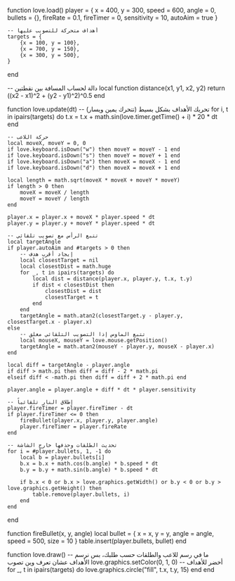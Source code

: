 function love.load()
    player = {
        x = 400,
        y = 300,
        speed = 600,
        angle = 0,
        bullets = {},
        fireRate = 0.1,
        fireTimer = 0,
        sensitivity = 10,
        autoAim = true
    }

    -- أهداف متحركة للتصويب عليها
    targets = {
        {x = 100, y = 100},
        {x = 700, y = 150},
        {x = 300, y = 500},
    }
end

-- دالة لحساب المسافة بين نقطتين
local function distance(x1, y1, x2, y2)
    return ((x2 - x1)^2 + (y2 - y1)^2)^0.5
end

function love.update(dt)
    -- تحريك الأهداف بشكل بسيط (تتحرك يمين ويسار)
    for i, t in ipairs(targets) do
        t.x = t.x + math.sin(love.timer.getTime() + i) * 20 * dt
    end

    -- حركة اللاعب
    local moveX, moveY = 0, 0
    if love.keyboard.isDown("w") then moveY = moveY - 1 end
    if love.keyboard.isDown("s") then moveY = moveY + 1 end
    if love.keyboard.isDown("a") then moveX = moveX - 1 end
    if love.keyboard.isDown("d") then moveX = moveX + 1 end

    local length = math.sqrt(moveX * moveX + moveY * moveY)
    if length > 0 then
        moveX = moveX / length
        moveY = moveY / length
    end

    player.x = player.x + moveX * player.speed * dt
    player.y = player.y + moveY * player.speed * dt

    -- تتبع الرأس مع تصويب تلقائي
    local targetAngle
    if player.autoAim and #targets > 0 then
        -- إيجاد أقرب هدف
        local closestTarget = nil
        local closestDist = math.huge
        for _, t in ipairs(targets) do
            local dist = distance(player.x, player.y, t.x, t.y)
            if dist < closestDist then
                closestDist = dist
                closestTarget = t
            end
        end
        targetAngle = math.atan2(closestTarget.y - player.y, closestTarget.x - player.x)
    else
        -- تتبع الماوس إذا التصويب التلقائي مغلق
        local mouseX, mouseY = love.mouse.getPosition()
        targetAngle = math.atan2(mouseY - player.y, mouseX - player.x)
    end

    local diff = targetAngle - player.angle
    if diff > math.pi then diff = diff - 2 * math.pi
    elseif diff < -math.pi then diff = diff + 2 * math.pi end

    player.angle = player.angle + diff * dt * player.sensitivity

    -- إطلاق النار تلقائياً
    player.fireTimer = player.fireTimer - dt
    if player.fireTimer <= 0 then
        fireBullet(player.x, player.y, player.angle)
        player.fireTimer = player.fireRate
    end

    -- تحديث الطلقات وحذفها خارج الشاشة
    for i = #player.bullets, 1, -1 do
        local b = player.bullets[i]
        b.x = b.x + math.cos(b.angle) * b.speed * dt
        b.y = b.y + math.sin(b.angle) * b.speed * dt

        if b.x < 0 or b.x > love.graphics.getWidth() or b.y < 0 or b.y > love.graphics.getHeight() then
            table.remove(player.bullets, i)
        end
    end
end

function fireBullet(x, y, angle)
    local bullet = {
        x = x,
        y = y,
        angle = angle,
        speed = 500,
        size = 10
    }
    table.insert(player.bullets, bullet)
end

function love.draw()
    -- ما في رسم للاعب والطلقات حسب طلبك، بس نرسم الأهداف عشان تعرف وين تصوب
    love.graphics.setColor(0, 1, 0) -- أخضر للأهداف
    for _, t in ipairs(targets) do
        love.graphics.circle("fill", t.x, t.y, 15)
    end
end
